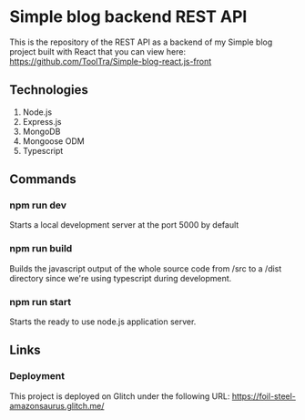 # Simple blog backend REST API

This is the repository of the REST API as a backend of my Simple blog project built with React that you can view here: https://github.com/ToolTra/Simple-blog-react.js-front

## Technologies

1. Node.js
2. Express.js
3. MongoDB
4. Mongoose ODM
5. Typescript

## Commands

### npm run dev

Starts a local development server at the port 5000 by default

### npm run build

Builds the javascript output of the whole source code from /src to a /dist directory since we're using typescript during development.

### npm run start

Starts the ready to use node.js application server.

## Links

### Deployment

This project is deployed on Glitch under the following URL: https://foil-steel-amazonsaurus.glitch.me/
